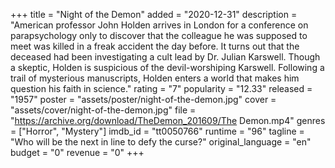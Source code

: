 +++
title = "Night of the Demon"
added = "2020-12-31"
description = "American professor John Holden arrives in London for a conference on parapsychology only to discover that the colleague he was supposed to meet was killed in a freak accident the day before. It turns out that the deceased had been investigating a cult lead by Dr. Julian Karswell. Though a skeptic, Holden is suspicious of the devil-worshiping Karswell. Following a trail of mysterious manuscripts, Holden enters a world that makes him question his faith in science."
rating = "7"
popularity = "12.33"
released = "1957"
poster = "assets/poster/night-of-the-demon.jpg"
cover = "assets/cover/night-of-the-demon.jpg"
file = "https://archive.org/download/TheDemon_201609/The Demon.mp4"
genres = ["Horror", "Mystery"]
imdb_id = "tt0050766"
runtime = "96"
tagline = "Who will be the next in line to defy the curse?"
original_language = "en"
budget = "0"
revenue = "0"
+++
